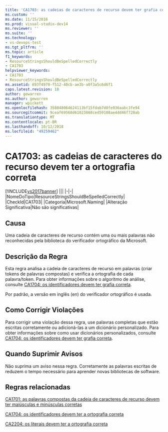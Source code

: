 ```yaml
---
title: 'CA1703: as cadeias de caracteres de recurso devem ter grafia correta | Microsoft Docs'
ms.custom: ''
ms.date: 11/15/2016
ms.prod: visual-studio-dev14
ms.reviewer: ''
ms.suite: ''
ms.technology:
- vs-devops-test
ms.tgt_pltfrm: ''
ms.topic: article
f1_keywords:
- ResourceStringsShouldBeSpelledCorrectly
- CA1703
helpviewer_keywords:
- CA1703
- ResourceStringsShouldBeSpelledCorrectly
ms.assetid: 693f4970-f512-40cb-ae3b-a0f3a5c6d6f1
caps.latest.revision: 18
author: gewarren
ms.author: gewarren
manager: wpickett
ms.openlocfilehash: 358048064624113bf15fdab7d0fe936aabc3fe94
ms.sourcegitcommit: 9ceaf69568d61023868ced59108ae4dd46f720ab
ms.translationtype: MT
ms.contentlocale: pt-BR
ms.lasthandoff: 10/12/2018
ms.locfileid: "49259462"
---
```

# <a name="ca1703-resource-strings-should-be-spelled-correctly"></a>CA1703: as cadeias de caracteres do recurso devem ter a ortografia correta
[!INCLUDE[vs2017banner](../includes/vs2017banner.md)]
|||
|-|-|
|NomeDoTipo|ResourceStringsShouldBeSpelledCorrectly|
|CheckId|CA1703|
|Categoria|Microsoft.Naming|
|Alteração Significativa|Não são significativas|

## <a name="cause"></a>Causa
 Uma cadeia de caracteres de recurso contém uma ou mais palavras não reconhecidas pela biblioteca do verificador ortográfico da Microsoft.

## <a name="rule-description"></a>Descrição da Regra
 Esta regra analisa a cadeia de caracteres de recurso em palavras (criar tokens de palavras compostas) e verifica a ortografia de cada palavra/token. Para obter informações sobre o algoritmo de análise, consulte [CA1704: os identificadores devem ter grafia correta](../code-quality/ca1704-identifiers-should-be-spelled-correctly.md).

 Por padrão, a versão em inglês (en) do verificador ortográfico é usada.

## <a name="how-to-fix-violations"></a>Como Corrigir Violações
 Para corrigir uma violação dessa regra, use palavras completas que estão escritas corretamente ou adicioná-las a um dicionário personalizado. Para obter informações sobre como usar dicionários personalizados, consulte [CA1704: os identificadores devem ter grafia correta](../code-quality/ca1704-identifiers-should-be-spelled-correctly.md).

## <a name="when-to-suppress-warnings"></a>Quando Suprimir Avisos
 Não suprima um aviso nessa regra. Corretamente as palavras escritas de reduzem o tempo necessário para aprender novas bibliotecas de software.

## <a name="related-rules"></a>Regras relacionadas
 [CA1701: as palavras compostas da cadeia de caracteres de recurso devem ter maiúsculas e minúsculas corretas](../code-quality/ca1701-resource-string-compound-words-should-be-cased-correctly.md)

 [CA1704: os identificadores devem ter a ortografia correta](../code-quality/ca1704-identifiers-should-be-spelled-correctly.md)

 [CA2204: os literais devem ter a ortografia correta](../code-quality/ca2204-literals-should-be-spelled-correctly.md)



